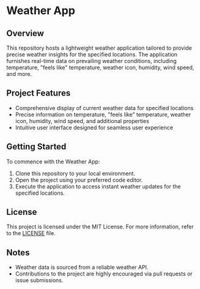 # Weather App

## Overview
This repository hosts a lightweight weather application tailored to provide precise weather insights for the specified locations. The application furnishes real-time data on prevailing weather conditions, including temperature, "feels like" temperature, weather icon, humidity, wind speed, and more.

## Project Features
- Comprehensive display of current weather data for specified locations
- Precise information on temperature, "feels like" temperature, weather icon, humidity, wind speed, and additional properties
- Intuitive user interface designed for seamless user experience

## Getting Started
To commence with the Weather App:
1. Clone this repository to your local environment.
2. Open the project using your preferred code editor.
3. Execute the application to access instant weather updates for the specified locations.

## License
This project is licensed under the MIT License. For more information, refer to the [LICENSE](LICENSE) file.

## Notes
- Weather data is sourced from a reliable weather API.
- Contributions to the project are highly encouraged via pull requests or issue submissions.
